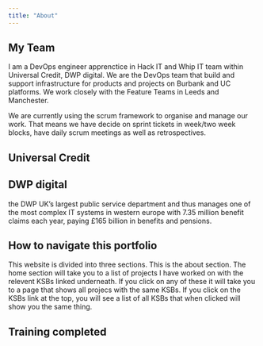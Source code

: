 ```yaml
---
title: "About"
---
```


## My Team

I am a DevOps engineer apprenctice in Hack IT and Whip IT team within Universal Credit, DWP digital.
We are the DevOps team that build and support infrastructure for products and projects on Burbank and UC platforms. We work closely with the Feature Teams in Leeds and Manchester.

We are currently using the scrum framework to organise and manage our work. That means we have decide on sprint tickets in week/two week blocks, have daily scrum meetings as well as retrospectives.

## Universal Credit

## DWP digital

the DWP UK’s largest public service department and thus manages one of the most complex IT systems in western europe with 7.35 million benefit claims each year, paying £165 billion in benefits and pensions.

## How to navigate this portfolio

This website is divided into three sections. This is the about section. The home section will take you to a list of projects I have worked on with the relevent KSBs linked underneath.
If you click on any of these it will take you to a page that shows all projecs with the same KSBs.
If you click on the KSBs link at the top, you will see a list of all KSBs that when clicked will show you the same thing.

## Training completed
